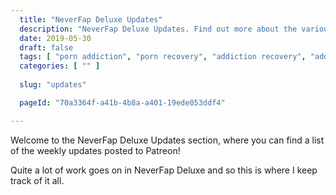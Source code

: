 ```yaml
---
  title: "NeverFap Deluxe Updates"
  description: "NeverFap Deluxe Updates. Find out more about the various updates to NeverFap Deluxe!"
  date: 2019-05-30
  draft: false
  tags: [ "porn addiction", "porn recovery", "addiction recovery", "addiction", "awareness", "nofap", "neverfap", "neverfap deluxe" ]
  categories: [ "" ]
  
  slug: "updates"

  pageId: "70a3364f-a41b-4b8a-a401-19ede053ddf4"

---
```


Welcome to the NeverFap Deluxe Updates section, where you can find a list of the weekly updates posted to Patreon!

Quite a lot of work goes on in NeverFap Deluxe and so this is where I keep track of it all.
